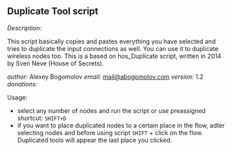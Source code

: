 ## Duplicate Tool script

_Description:_

This script basically copies and pastes everything you have selected and tries to duplicate the input connections as well. You can use it to duplicate wireless nodes too.
This is a based on hos_Duplicate script, written in 2014 by Sven Neve (House of Secrets).  

_author:_ Alexey Bogomolov
_email:_ mail@abogomolov.com
_version:_ 1.2
_donations:_ [](https://paypal.me/aabogomolov)

Usage:

* select any number of nodes and run the script or use preassigned shortcut: `SHIFT+D`
* if you want to place duplicated nodes to a certain place in the flow, adter selecting nodes and before using script `SHIFT` + click on the flow. Duplicated tools will appear the last place you clicked. 
